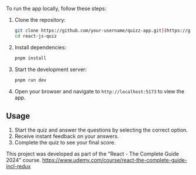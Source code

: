 To run the app locally, follow these steps:

1. Clone the repository:
   ```bash
   git clone https://github.com/your-username/quizz-app.git](https://github.com/berrodev/react-js-quiz
   cd react-js-quiz
   ```

2. Install dependencies:
   ```bash
   pnpm install
   ```

3. Start the development server:
   ```bash
   pnpm run dev
   ```

4. Open your browser and navigate to `http://localhost:5173` to view the app.

## Usage

1. Start the quiz and answer the questions by selecting the correct option.
2. Receive instant feedback on your answers.
3. Complete the quiz to see your final score.


This project was developed as part of the "React - The Complete Guide 2024" course.
https://www.udemy.com/course/react-the-complete-guide-incl-redux
